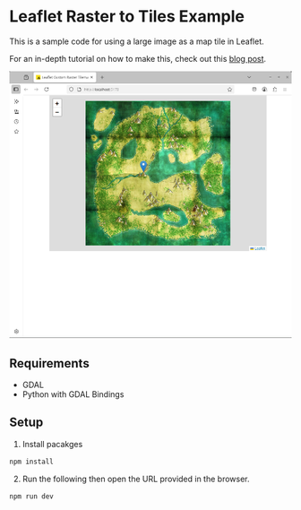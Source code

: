 # Leaflet Raster to Tiles Example

This is a sample code for using a large image as a map tile in Leaflet.

For an in-depth tutorial on how to make this, check out this [blog post](https://jereme.me/post/custom-image-map-leaflet/).

![Preview](screenshots/preview.png)

## Requirements

- GDAL
- Python with GDAL Bindings

## Setup

1. Install pacakges

```sh
npm install
```

2. Run the following then open the URL provided in the browser.

```sh
npm run dev
```
